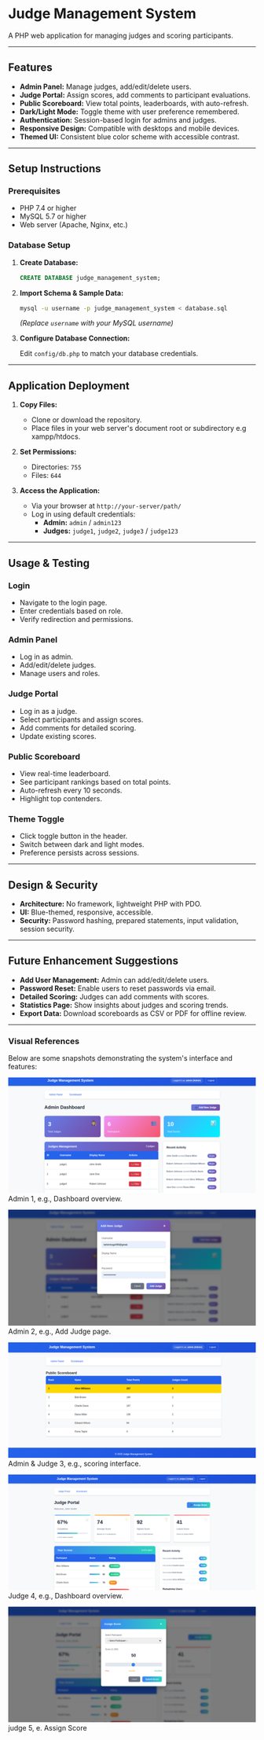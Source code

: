 # Judge Management System

A PHP web application for managing judges and scoring participants.

---

## Features

- **Admin Panel:** Manage judges, add/edit/delete users.
- **Judge Portal:** Assign scores, add comments to participant evaluations.
- **Public Scoreboard:** View total points, leaderboards, with auto-refresh.
- **Dark/Light Mode:** Toggle theme with user preference remembered.
- **Authentication:** Session-based login for admins and judges.
- **Responsive Design:** Compatible with desktops and mobile devices.
- **Themed UI:** Consistent blue color scheme with accessible contrast.

---

## Setup Instructions

### Prerequisites

- PHP 7.4 or higher
- MySQL 5.7 or higher
- Web server (Apache, Nginx, etc.)

### Database Setup

1. **Create Database:**
   ```sql
   CREATE DATABASE judge_management_system;
   ```

2. **Import Schema & Sample Data:**
   ```bash
   mysql -u username -p judge_management_system < database.sql
   ```
   *(Replace `username` with your MySQL username)*

3. **Configure Database Connection:**

   Edit `config/db.php` to match your database credentials.

---

## Application Deployment

1. **Copy Files:**
   - Clone or download the repository.
   - Place files in your web server's document root or subdirectory e.g xampp/htdocs.

2. **Set Permissions:**
   - Directories: `755`
   - Files: `644`

3. **Access the Application:**
   - Via your browser at `http://your-server/path/`
   - Log in using default credentials:
     - **Admin:** `admin` / `admin123`
     - **Judges:** `judge1`, `judge2`, `judge3` / `judge123`

---

## Usage & Testing

### Login

- Navigate to the login page.
- Enter credentials based on role.
- Verify redirection and permissions.

### Admin Panel

- Log in as admin.
- Add/edit/delete judges.
- Manage users and roles.

### Judge Portal

- Log in as a judge.
- Select participants and assign scores.
- Add comments for detailed scoring.
- Update existing scores.

### Public Scoreboard

- View real-time leaderboard.
- See participant rankings based on total points.
- Auto-refresh every 10 seconds.
- Highlight top contenders.

### Theme Toggle

- Click toggle button in the header.
- Switch between dark and light modes.
- Preference persists across sessions.

---

## Design & Security

- **Architecture:** No framework, lightweight PHP with PDO.
- **UI:** Blue-themed, responsive, accessible.
- **Security:** Password hashing, prepared statements, input validation, session security.

---

## Future Enhancement Suggestions

- **Add User Management:** Admin can add/edit/delete users.
- **Password Reset:** Enable users to reset passwords via email.
- **Detailed Scoring:** Judges can add comments with scores.
- **Statistics Page:** Show insights about judges and scoring trends.
- **Export Data:** Download scoreboards as CSV or PDF for offline review.


---
### Visual References
Below are some snapshots demonstrating the system's interface and features:

![Screenshot 1](judge-management-system/assets/images/Screenshot%20from%202025-05-24%2018-49-44.png)  
Admin 1, e.g., Dashboard overview.

![Screenshot 2](judge-management-system/assets/images/Screenshot%20from%202025-05-24%2018-49-53.png)  
Admin 2, e.g., Add Judge page.

![Screenshot 3](judge-management-system/assets/images/Screenshot%20from%202025-05-24%2018-50-19.png)  
Admin & Judge  3, e.g.,  scoring interface.

![Screenshot 4](judge-management-system/assets/images/Screenshot%20from%202025-05-24%2018-50-51.png)  
Judge 4, e.g., Dashboard overview.

![Screenshot 5](judge-management-system/assets/images/Screenshot%20from%202025-05-24%2018-51-05.png)  
judge  5, e. Assign Score



